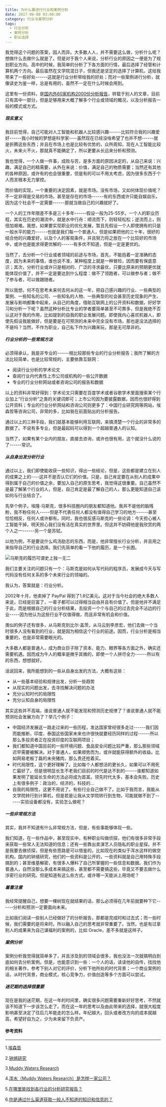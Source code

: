 ```yaml
---
title: 为什么要进行行业和案例分析
date: 2017-06-08 03:08:00
category: 行业与案例分析
tags:
  - 行业分析
  - 案例分析
  - 职业选择
---
```


我觉得这个问题的答案，因人而异。大多数人人，并不需要这么做，分析什么呢？想做什么去做什么就是了。但是对于我个人来说，分析行业的原因之一便是为了规划职业方向。高中的时候，我简单的分析了下各方面的行情，最后选择了经管和计算机两个方向。最后虽然在文学院混日子，但我还是坚定的选择了计算机，这给我带来了一些好处------这就是行业分析带给我的好处；而对一些案例进行分析，就像读史为鉴一样，总是有用的，虽然不一定在什么时候会用到。

这里有一份资料，是[国内外60家机构2000份分析报告](https://pan.baidu.com/s/1kVojtUf)，转载于别人的文章，目前只有其中一部分，但是足够用来大概了解多个行业或领域的概况，以及分析报告一般的模式或方式。

<!--more-->
##### 现实意义
我目前觉得，自己可能对人工智能和机器人比较感兴趣------比较符合我的兴趣爱好------我小时候的梦想是科学家----虽然现在已经没啥希望了也并不想------就是折腾这些东西；并且在市场上也是比较有优势的，众所周知，现在人工智能比较火，未来火不火，那就真不能确定了，所以更要从长远来分析和预测。

我也觉得，一个人做一件事，成败与否，是多方面的原因决定的，从自己来说：兴趣，满足自己的精需要，从外在来说：价值，满足自己的物质需要；当然还有其他的各种原因，或许有的也会很重要，但是有的可以不用太考虑，因为很多东西于个人而言根本无力掌控。

而价值的实现，一个重要的决定因素，就是市场。没有市场，又如何体现价值呢？不一定非得是交易的市场，甚至是存在的市场------有的东西或许只能自娱自乐，因为这个社会不一定需要------那就当做自己的兴趣就好了。

一个人的工作年限差不多是三十多年------假设一般为25-55岁。一个人的职业历程，其实在历史的潮流中，就是水中行舟：顺流而下，则轻轻松松；逆流而上，则倍加艰难。我想，如果要实现职业的优化发展，暂且先假设一个人即使拥有的只是一般水平的能力------也就是我们每一个普通人，但是如果把他的三十年，很好的结合他的兴趣爱好，以及个人的客观条件，并且努力将之放在一个比较好的市场中，或许也是能求得更优解的------有多优不知道，但是一定是更优的。

当然了，去分析一个行业或者领域的前途与市场，首先，不能抱着一定准确的态度，因为未来的事情，谁也说不准，某种程度上就是一种冒险，因而要有保底意识；其次，分析行业或许只是相对的、广泛的寻求最优，只要比原来的预期更优就能体现价值了，并不一定是要达到什么程度：做不了领跑者，可以做参与者；做不了参与者，可以做跟随者。

所以我想，何不在思考未来何去何从的这一年，把自己感兴趣的行业、一些典型的案例、一些知名的公司、一些知名的人物、一些典型的社会甚至历史现象的产生、发展与影响都集中起来，从自己的角度，借助互联网上的公开资料和数据，好好学习和分析一下呢？虽然这种分析比专业的学者要简单甚至不可靠多，但是我绝不否认这对于我的作用，比如提到的自我的职业发展问题。即使我内心喜欢机器人，即使先假设我能做好，但是要是在可预测的未来中完全没有市场，那也是没法选择的不是吗？当然，不作为职业，自己私下作为兴趣来玩，那是无可厚非的。

##### 行业分析的一些常规方法
必须得承认，我是非专业的------相比较那些专业的行业分析报告；我所了解的方法比较简单，也是比较常规的，主要依靠互联网：

* 阅读行业分析的学术论文
* 查阅行业内代表性上市公司或机构的一些公开数据
* 专业的行业分析网站或者咨询公司的报告和数据

以上的资料非常好得到：学术论文只需要在百度学术或者谷歌学术里面搜索某个行业加上“行业分析”之类的关键词即可；上市公司因为要披露数据，因而也很好得到公开资料；专业的行业分析网站和咨询公司则更多了：中国行业研究网等网站，埃森哲等咨询公司，非常的多，比如我在前面贴出的分析报告。

通过以上的三种手段，我们就基本能够利用互联网，来搞清楚一个行业的非常多的数据了。不说有多专业，但是最起码可以得到一个超越普通人的认知。

当然了，如果有某个业内的朋友，直接去咨询，或许也很有用，这个就没什么说的了------常识。

##### 从自身出发分析行业

通过以上，我们即使能收获一些知识，得出一些结论，但是，这些都是建立在别人的成果之上的----这并不是否认它们的价值。只是，自己肯定要在从别人的成果中得到属于自己的价值之余，要加入自己的原生思考，我觉得这很重要。自己虽然不是最了解某个行业的人，但是，自己肯定是最了解自己的人，那么更能知道自己该如何与行业结合了。

先举个例子。埃隆·马斯克，很多科技圈内的朋友都知道他。我并不是他的脑残粉，我不粉任何人-----但是不代表任何人都没有值得自己学习的地方------甚至恰恰相反，任何人或许都有。同时，我也很反感马斯克的一些论调：今天担心被人工智能干掉，明天担心我们没有活在真实的世界里。但这并不妨碍他是我欣赏的两个人之一------另一个是苏轼。

以他为例，不是要说什么鸡汤励志的东西，而是，他非常擅长行业分析，并且用之来指导自己的行业选择。我们先简单的看一下他的履历，是一个长图。

![马斯克的履历可谓史上独一无二](为什么要进行行业和案例分析/1.jpg)

我们主要关注的问题只有一个：马斯克是如何从写代码的程序员，发展成今天与写代码没有任何关系的多个未来行业的领袖的。

我认为，答案就是：行业分析。

2002年十月，他卖掉了 PayPal 得到了1.8亿美元。这对于当今社会的绝大多数人来说，已经是巨富了，一辈子都可以过得相当自由并且有价值了。但是他并不满足于此，而是根据自己的行业分析结果，去投资一个个与自己的过去完全不沾边的行业-----因为他认为这些行业不仅值得做，而且非常有机会和价值。

类似的例子还有很多，从马斯克到比尔·盖茨，从马云到李彦宏，他们去做一个当时很多人没有看到的行业，就是因为相信这个行业的前途。因而，行业分析是相当重要的，也是非常需要眼光的。

大多数人都是普通人，成为商业巨子除了资本、能力、眼界等各方面之外，确实还需要机遇。因而成为牛人的概率是微乎其微的，即使一个人拼尽全力------所以有的东西，想想就好。

话说回来，我所能想到的一些从自身出发的方法，大概有这些：

* 从一些基本经验和规律出发，分析一些趋势
* 从现实的问题出发，去寻找解决问题的办法
* 充分认知时代的局限性
* 充分认知自身的局限性

其实这些并不高端，谁说普通人就不能发现和预测历史规律了？谁说普通人就不能预测社会发展方向了？举几个例子：

* 中国经济发展这一路走过来的一些历程，发达国家曾经很多走过------我们因而能推断，印度、泰国这些国家未来也许很快就要经历同样的过程------所以那么多投资者正在投资印度的互联网项目；
* 我们都知道中国目前的一些环境问题、食品安全问题比较严重，那么那些领域迟早需要被解决。对于普通人，如果顺势而为，或许就能获得额外的收益。比如网易老板丁磊的未央猪肉，那么贵还抢着买。
* 时代局限性，这个更好理解了。比如每个人都想活的更长久，如果可以不用死亡最好了。但是很明显长生不老我们目前的时代是达不到的------谁都知道如果发明了能延长生命的方法必将成为首富。领先时代太多，基本会失败。历史上有很多例子：政治的，经济的，科技的...
* 自我的局限性，这更不用说了。有些行业自己做不了。比如于我而言，我能从文学院转行到计算机，但是若是让我从文学院转行到生物，可能就做不到了------实验设备都没有，实验怎么做呢？


##### 一些非常规方法
其实，我并不知道有什么非常规方法，但是，有些事能够体现一些。

我们知道，在一些作品中，甚至现实中，有种职业叫做侦探，他们有很多非常手段来获取一些常人无法知道的信息；还有一些靠出卖演艺人员隐私的职业星探。并不是我要去做侦探，但是有些思路是可以借鉴的。比如现在的类似于浑水这样的做空机构，国内的钟馗研究，他们的一些资料是公开的，一些资料就是自己用特殊手段搞到的；甚至维基解密，有很多人爆料了自己所掌握的一些信息和数据。我们作为普通人，自然没那么多成本来搞这些，甚至都不需要搞这些，毕竟又不要去做什么涉密行业的研究。但是知道有这么些方式，或许哪一天能派上用场呢？

##### 着重注意

我经常提醒自己，想要一棵树现在就结果的话，那么必须得在几年前就要种下它------分析和预测一定要面向未来。

比如我们阅读一些别人已经做好了的分析报告，那都是完成时和过去式；而一些时候，我们需要的是将来时。所以融入自己的思考就非常重要了。当然，也是有过拿别人的成果来为自己谋福利的案例的，比如 Oracle，差不多就是这样子。


##### 案例分析

案例分析我觉得就简单多了，并且涉及到的领域会很多，我也没法一次就搞明白到底如何去分析案例。但是，也能意识到一些：一个人的话，读读他的自传，找找他的相关著作，参考下别人对它的评价，分析下他所处的时代背景；一个商业案例的话，从时代背景，商业模式，核心竞争力，价值创造等多个方面可以尝试。

##### 迷茫期的选择很重要

现在是我的迷茫期，在这一年的时间里，确实很多问题需要重新好好思考，不然就该不知道下一步该怎么走了。而在这一年的思考以及由此带来的选择，就很大程度影响甚至决定了往后几年能走的怎么样。年纪越大，回头或者改方向的成本就越高，希望好自为之，少为未来留下负资产。

#### 参考资料
----
1.[埃森哲](https://www.accenture.cn/cn-zh/new-applied-now)

2.[钟馗研究](http://zhongkuiresearch.com/)

3.[Muddy Waters Research](http://www.muddywatersresearch.com/)

4.[浑水（Muddy Waters Research）是怎样一家公司？](https://www.zhihu.com/question/19645329)

5.[在哪里能找到各行业的分析研究报告？](https://www.zhihu.com/question/19766160)

6.[你是通过什么渠道获取一般人不知道的知识和信息的？](https://www.zhihu.com/question/24326030/answer/98064879)
